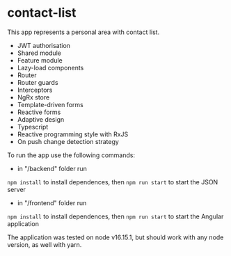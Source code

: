 # contact-list

This app represents a personal area with contact list.

-   JWT authorisation
-   Shared module
-   Feature module
-   Lazy-load components
-   Router
-   Router guards
-   Interceptors
-   NgRx store
-   Template-driven forms
-   Reactive forms
-   Adaptive design
-   Typescript
-   Reactive programming style with RxJS
-   On push change detection strategy

To run the app use the following commands:

-   in "/backend" folder run

`npm install` to install dependences, then
`npm run start` to start the JSON server

-   in "/frontend" folder run

`npm install` to install dependences, then
`npm run start` to start the Angular application

The application was tested on node v16.15.1, but should work with any node version, as well with yarn.

